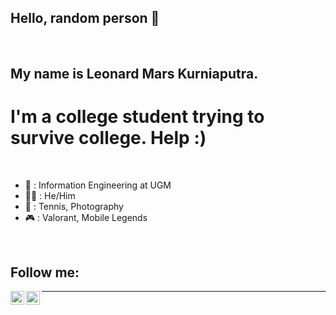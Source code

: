 ## Hello, random person 👋 
<br/>

## My name is Leonard Mars Kurniaputra.
# I'm a college student trying to survive college. Help :)
<br/>

- 🏫 : Information Engineering at UGM
- 🙎‍♂️ : He/Him
- 🎱 : Tennis, Photography
- 🎮 : Valorant, Mobile Legends
<br/>

## Follow me:

[<img align="left" alt="leleonnn | Instagram" width="22px" src="https://cdn.jsdelivr.net/npm/simple-icons@v3/icons/instagram.svg" />][instagram]
[<img align="left" alt="leleonnn | LinkedIn" width="22px" src="https://cdn.jsdelivr.net/npm/simple-icons@v3/icons/linkedin.svg" />][linkedin]

---

</details> 

[instagram]: https://instagram.com/leleonnn
[linkedin]: https://www.linkedin.com/in/leonard-mars-kurniaputra-114394221/
